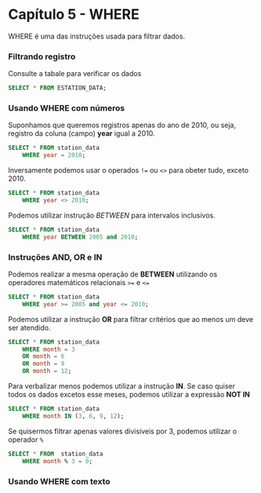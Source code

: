 # Capítulo 5 - WHERE

WHERE é uma das instruções usada para filtrar dados.<br>

### Filtrando registro

Consulte a tabale para verificar os dados
```sql
SELECT * FROM ESTATION_DATA;
```

### Usando WHERE com números

Suponhamos que queremos registros apenas do ano de 2010, ou seja, registro da coluna (campo) **year** igual a 2010.
```sql
SELECT * FROM station_data
    WHERE year = 2010;
```

Inversamente podemos usar o operados `!=` ou `<>` para obeter tudo, exceto 2010.
```sql
SELECT * FROM station_data
    WHERE year <> 2010;
```
Podemos utilizar instrução *BETWEEN* para intervalos inclusivos.
```sql
SELECT * FROM station_data
    WHERE year BETWEEN 2005 and 2010;
```

### Instruções AND, OR e IN

Podemos realizar a mesma operação de **BETWEEN** utilizando os operadores matemáticos relacionais `>=` e `<=`
```sql
SELECT * FROM station_data
    WHERE year >= 2005 and year <= 2010;
```

Podemos utilizar a instrução **OR** para filtrar critérios que ao menos um deve ser atendido.
```sql
SELECT * FROM station_data
    WHERE month = 3
    OR month = 6
    OR month = 9
    OR month = 12;
```

Para verbalizar menos podemos utilizar a instrução **IN**. Se caso quiser todos os dados excetos esse meses, podemos utilizar a expressão **NOT IN**
```sql
SELECT * FROM station_data
    WHERE month IN (3, 6, 9, 12);
```

Se quisermos filtrar apenas valores divisíveis por 3, podemos utilizar o operador `%`
```sql
SELECT * FROM  station_data
    WHERE month % 3 = 0;
```

### Usando WHERE com texto

